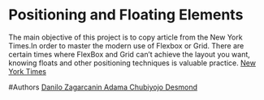 # Positioning and Floating Elements
The main objective of this project  is to copy  article from the New York Times.In order to master the modern use of  Flexbox or Grid. 
There are certain times where FlexBox and Grid can’t achieve the layout you want, knowing floats and other positioning techniques is 
valuable practice.
[New York Times](https://www.nytimes.com/2014/03/18/science/space/detection-of-waves-in-space-buttresses-landmark-theory-of-big-bang.html?_r=0)

#Authors
[Danilo Zagarcanin ](https://github.com/danilozag1992)
[Adama Chubiyojo Desmond](https://github.com/kobiyoyo)
